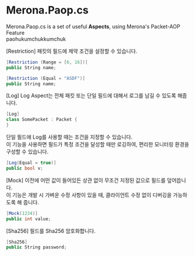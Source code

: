 # Merona.Paop.cs
Merona.Paop.cs is a set of useful __Aspects__, using Merona's Packet-AOP Feature<BR>
paohukumchukkumchuk

[Restriction]
패킷의 필드에 제약 조건을 설정할 수 있습니다.
```c#
[Restriction (Range = [6, 16])]
public String name;
```
```c#
[Restriction (Equal = "ASDF")]
public String name;
```

[Log]
Log Aspect는 전체 패킷 또는 단일 필드에 대해서 로그를 남길 수 있도록 해줍니다.
```c#
[Log]
class SomePacket : Packet {
}
```

단일 필드에 Log를 사용할 때는 조건을 지정할 수 있습니다.<br>
이 기능을 사용하면 필드가 특정 조건을 달성할 때만 로깅하여, 편리한 모니터링 환경을 구성할 수 있습니다.
```c#
[Log(Equal = true)]
public bool v; 
```


[Mock]
이전에 어떤 값이 들어있든 상관 없이 무조건 지정된 값으로 필드를 덮어씁니다.<br>
이 기능은 개발 시 가벼운 수정 사항이 있을 때, 클라이언트 수정 없이 디버깅을 가능하도록 해 줍니다.
```c#
[Mock(1234)]
public int value;
```

[Sha256]
필드를 Sha256 암호화합니다.
```c#
[Sha256]
public String password;
```
